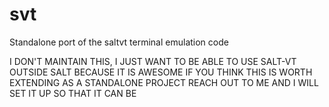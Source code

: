 # svt
Standalone port of the saltvt terminal emulation code

I DON'T MAINTAIN THIS, I JUST WANT TO BE ABLE TO USE SALT-VT OUTSIDE SALT BECAUSE IT IS AWESOME
IF YOU THINK THIS IS WORTH EXTENDING AS A STANDALONE PROJECT REACH OUT TO ME AND I WILL SET
IT UP SO THAT IT CAN BE
